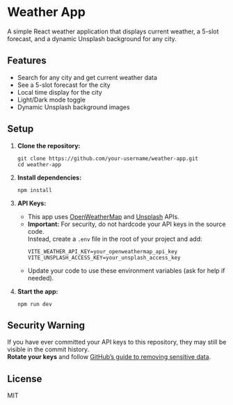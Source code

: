 # Weather App

A simple React weather application that displays current weather, a 5-slot forecast, and a dynamic Unsplash background for any city.

## Features

- Search for any city and get current weather data
- See a 5-slot forecast for the city
- Local time display for the city
- Light/Dark mode toggle
- Dynamic Unsplash background images

## Setup

1. **Clone the repository:**

   ```
   git clone https://github.com/your-username/weather-app.git
   cd weather-app
   ```

2. **Install dependencies:**

   ```
   npm install
   ```

3. **API Keys:**

   - This app uses [OpenWeatherMap](https://openweathermap.org/) and [Unsplash](https://unsplash.com/developers) APIs.
   - **Important:** For security, do not hardcode your API keys in the source code.  
     Instead, create a `.env` file in the root of your project and add:
     ```
     VITE_WEATHER_API_KEY=your_openweathermap_api_key
     VITE_UNSPLASH_ACCESS_KEY=your_unsplash_access_key
     ```
   - Update your code to use these environment variables (ask for help if needed).

4. **Start the app:**
   ```
   npm run dev
   ```

## Security Warning

If you have ever committed your API keys to this repository, they may still be visible in the commit history.  
**Rotate your keys** and follow [GitHub’s guide to removing sensitive data](https://docs.github.com/en/authentication/keeping-your-account-and-data-secure/removing-sensitive-data-from-a-repository).

## License

MIT
